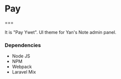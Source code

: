 # Pay
===

It is "Pay Ywet". UI theme for Yan's Note admin panel.

### Dependencies

- Node JS
- NPM
- Webpack
- Laravel Mix